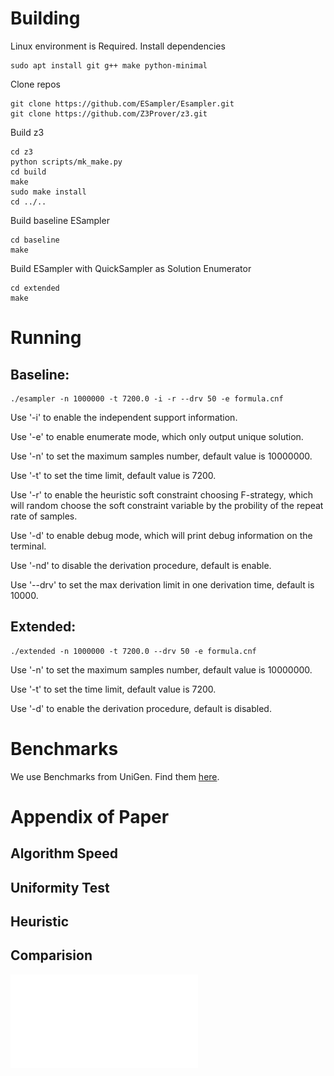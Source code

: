 # Building
Linux environment is Required.
Install dependencies
```
sudo apt install git g++ make python-minimal
```

Clone repos
```
git clone https://github.com/ESampler/Esampler.git
git clone https://github.com/Z3Prover/z3.git
```

Build z3
```
cd z3
python scripts/mk_make.py
cd build
make
sudo make install
cd ../..
```

Build baseline ESampler

```
cd baseline
make
```

Build ESampler with QuickSampler as Solution Enumerator

```
cd extended
make
```

# Running

## Baseline:

```
./esampler -n 1000000 -t 7200.0 -i -r --drv 50 -e formula.cnf
```

Use '-i' to enable the independent support information.

Use '-e' to enable enumerate mode, which only output unique solution.

Use '-n' to set the maximum samples number, default value is 10000000.

Use '-t' to set the time limit, default value is 7200.

Use '-r' to enable the heuristic soft constraint choosing F-strategy, which will random choose the soft constraint variable by the probility of the repeat rate of samples.

Use '-d' to enable debug mode, which will print debug information on the terminal.

Use '-nd' to disable the derivation procedure, default is enable.

Use '--drv' to set the max derivation limit in one derivation time, default is 10000.

## Extended:

```
./extended -n 1000000 -t 7200.0 --drv 50 -e formula.cnf
```
Use '-n' to set the maximum samples number, default value is 10000000.

Use '-t' to set the time limit, default value is 7200.

Use '-d' to enable the derivation procedure, default is disabled.

# Benchmarks
We use Benchmarks from UniGen. Find them [here](https://github.com/meelgroup/sampling-benchmarks/tree/master/unigen-benchmarks).

# Appendix of Paper

## Algorithm Speed 

## Uniformity Test

## Heuristic 

## Comparision

![E_U](figs/E_U.pdf)



